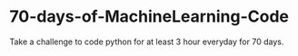 # 70-days-of-MachineLearning-Code
Take a  challenge to code python for at least 3 hour everyday for 70 days.
